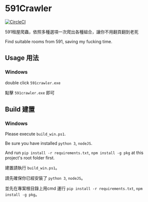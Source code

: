 # 591Crawler

[![CircleCI](https://circleci.com/gh/t7214948ttt/591Crawler.svg?style=svg)](https://circleci.com/gh/t7214948ttt/591Crawler)

591租屋爬蟲，依照多種選項一次爬出各種組合，讓你不用翻頁翻到老死

Find suitable rooms from 591, saving my fucking time.

## Usage 用法
### Windows
double click `591crawler.exe`

點擊 `591crawler.exe` 即可

## Build 建置
### Windows
Please execute `build_win.ps1`.

Be sure you have installed `python 3`, `nodeJS`.

And run `pip install -r requirements.txt`, `npm install -g pkg` at this project's root folder first.

建置請執行 `build_win.ps1`。

請先確保你已經安裝了 `python 3`, `nodeJS`。

並先在專案根目錄上用cmd 運行 `pip install -r requirements.txt`, `npm install -g pkg`。
